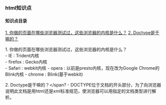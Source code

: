 ### html知识点    
#### 知识点目录
<a href="#1">1. 你做的页面在哪些浏览器测试过，这些浏览器的内核是什么？</a>
<a href = "#2">2. Doctype是干嘛的？</a>

<span id="1">1. 你做的页面在哪些浏览器测试过，这些浏览器的内核是什么？</span>    
    - IE : Trident内核   
    - firefox : Gecko内核   
    - Safari : webkit内核
    - opera : 以前是presto内核，现在改为Google Chrome的Blink内核
    - chrome : Blink(基于webkit)

<span id = "2">2. Doctype是干嘛的？</span?
    - DOCTYPE位于文档的开头部分，为了向浏览器说明此文档是用html还是xml标准规范，使浏览器可以用指定的文档类型进行解析。

